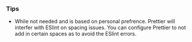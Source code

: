 ### Tips

- While not needed and is based on personal prefrence. Prettier will interfer with ESlint on spacing issues. You can configure Prettier to not add in certain spaces as to avoid the ESlint errors.
